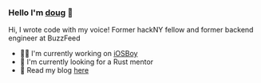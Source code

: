 ### Hello I'm <a href="https://dougrudolph.com">doug</a> 👋

Hi, I wrote code with my voice! Former hackNY fellow and former backend engineer at BuzzFeed 

- 👨‍🔬  I'm currently working on <a href="https://github.com/11/iosboy">iOSBoy</a>
- 😬  I'm currently looking for a Rust mentor 
- 📖  Read my blog <a href="https://dougrudolph.com">here</a>
